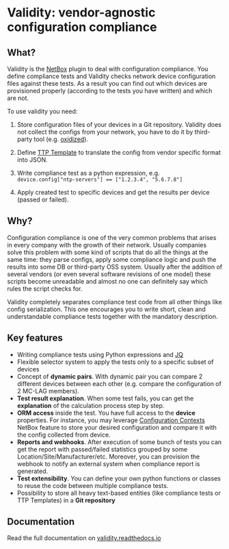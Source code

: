 # Validity: vendor-agnostic configuration compliance
<!--mkdocs-start-->
## What?
Validity is the [NetBox](https://netbox.dev) plugin to deal with configuration compliance. You define compliance tests and Validity checks network device configuration files against these tests. As a result you can find out which devices are provisioned properly (according to the tests you have written) and which are not.

To use validity you need:

1. Store configuration files of your devices in a Git repository. Validity does not collect the configs from your network, you have to do it by third-party tool (e.g. [oxidized](https://github.com/ytti/oxidized)).

2. Define [TTP Template](https://ttp.readthedocs.io/en/latest/) to translate the config from vendor specific format into JSON.

3. Write compliance test as a python expression, e.g.<br/>
`device.config["ntp-servers"] == ["1.2.3.4", "5.6.7.8"]`

4. Apply created test to specific devices and get the results per device (passed or failed).


## Why?
Configuration compliance is one of the very common problems that arises in every company with the growth of their network. Usually companies solve this problem with some kind of scripts that do all the things at the same time: they parse configs, apply some compliance logic and push the results into some DB or third-party OSS system. Usually after the addition of several vendors (or even several software revisions of one model) these scripts become unreadable and almost no one can definitely say which rules the script checks for.

Validity completely separates compliance test code from all other things like config serialization. This one encourages you to write short, clean and understandable compliance tests together with the mandatory description.


## Key features
* Writing compliance tests using Python expressions and [JQ](https://stedolan.github.io/jq/manual/)
* Flexible selector system to apply the tests only to a specific subset of devices
* Concept of **dynamic pairs**. With dynamic pair you can compare 2 different devices between each other (e.g. compare the configuration of 2 MC-LAG members).
* **Test result explanation**. When some test fails, you can get the **explanation** of the calculation process step by step.
* **ORM access** inside the test. You have full access to the **device** properties. For instance, you may leverage [Configuration Contexts](https://docs.netbox.dev/en/stable/features/context-data/) NetBox feature to store your desired configuration and compare it with the config collected from device.
* **Reports and webhooks**. After execution of some bunch of tests you can get the report with passed/failed statistics grouped by some Location/Site/Manufacturer/etc. Moreover, you can provision the webhook to notify an external system when compliance report is generated.
* **Test extensibility**. You can define your own python functions or classes to reuse the code between multiple compliance tests.
* Possibility to store all heavy text-based entities (like compliance tests or TTP Templates) in a **Git repository**
<!--mkdocs-end-->

## Documentation
Read the full documentation on [validity.readthedocs.io](https://validity.readthedocs.io)
